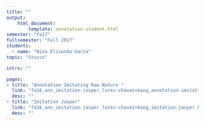 ```yaml
---
title: ""
output:
    html_document:
        template: annotation-student.html
semester: "fa17"
fullsemester: "Fall 2017"
students:
  - name: "Nina Elizondo-Garza"
topic: "Stucco"

intro: ""

pages:
- title: "Annotation Imitating Raw Nature "
  link: "fa16_ann_imitation-jasper_lores-chavez+kang_annotation-imitating-raw-nature-.html"
  desc: ""
- title: "Imitation Jasper"
  link: "fa16_ann_imitation-jasper_lores-chavez+kang_imitation-jasper.html"
  desc: ""
---
```

